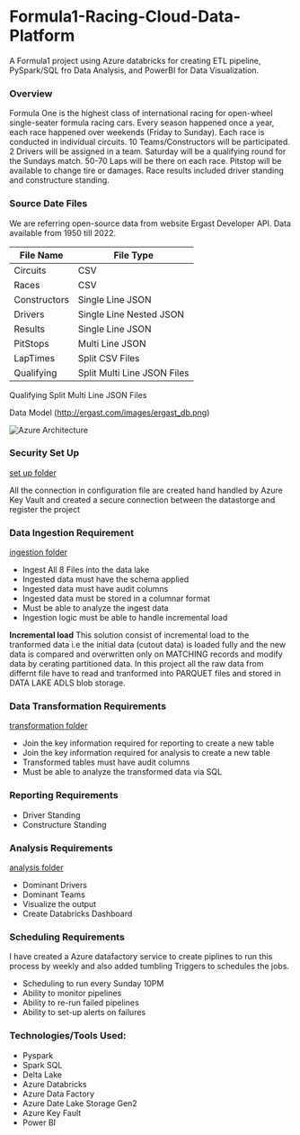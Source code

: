 # Formula1-Racing-Cloud-Data-Platform
A Formula1 project using Azure databricks for creating ETL pipeline, PySpark/SQL fro Data Analysis, and PowerBI for Data Visualization.

<h3>Overview</h3>

Formula One is the highest class of international racing for open-wheel single-seater formula racing cars. Every season happened once a year, each race happened over weekends (Friday to Sunday). Each race is conducted in individual circuits. 10 Teams/Constructors will be participated. 2 Drivers will be assigned in a team. Saturday will be a qualifying round for the Sundays match. 50-70 Laps will be there on each race. Pitstop will be available to change tire or damages. Race results included driver standing and constructure standing.


<h3>Source Date Files</h3>
We are referring open-source data from website Ergast Developer API. Data available from 1950 till 2022.


| File Name  | File Type |
| ------------- | ------------- |
| Circuits  | CSV  |
| Races | CSV |
| Constructors  | Single Line JSON  |
| Drivers | Single Line Nested JSON |
| Results  | Single Line JSON  |
| PitStops | Multi Line JSON |
| LapTimes  | Split CSV Files  |
| Qualifying | Split Multi Line JSON Files | 

Qualifying 	Split Multi Line JSON Files

Data Model (http://ergast.com/images/ergast_db.png)

![Azure Architecture](https://user-images.githubusercontent.com/44454642/201458776-a8f93591-848a-41b1-b9a0-9d1c52ad5d7b.png)

<h3>Security Set Up</h3>

[set up folder](https://github.com/hxycorn/Formula1-Racing-Cloud-Data-Platform/tree/main/set_up)

All the connection in configuration file are created hand handled by Azure Key Vault and created a secure connection between the datastorge and register the project

<h3>Data Ingestion Requirement </h3> 

[ingestion folder](https://github.com/hxycorn/Formula1-Racing-Cloud-Data-Platform/tree/main/ingestion)

<ul>
  <li>Ingest All 8 Files into the data lake </li>
  <li>Ingested data must have the schema applied </li>
  <li>Ingested data must have audit columns </li>
  <li>Ingested data must be stored in a columnar format</li>
  <li>Must be able to analyze the ingest data </li>
  <li>Ingestion logic must be able to handle incremental load</li>
  </ul>
<b>Incremental load</b> This solution consist of incremental load to the tranformed data i.e the initial data (cutout data) is loaded fully and the new data is compared and overwritten only on MATCHING records and modify data by cerating partitioned data. In this project all the raw data from differnt file have to read and tranformed into PARQUET files and stored in DATA LAKE ADLS blob storage.
 

<h3>Data Transformation Requirements</h3>

[transformation folder](https://github.com/hxycorn/Formula1-Racing-Cloud-Data-Platform/tree/main/transformation)

<ul>
  <li>Join the key information required for reporting to create a new table</li>
  <li>Join the key information required for analysis to create a new table </li>
  <li>Transformed tables must have audit columns </li>
  <li>Must be able to analyze the transformed data via SQL</li>
</ul> 

<h3>Reporting Requirements</h3>
<ul>
  <li>Driver Standing </li>
  <li>Constructure Standing</li> 
</ul> 

<h3>Analysis Requirements</h3>

[analysis folder](https://github.com/hxycorn/Formula1-Racing-Cloud-Data-Platform/tree/main/analysis)

<ul>
  <li>Dominant Drivers </li>
  <li>Dominant Teams </li> 
  <li>Visualize the output </li>
  <li>Create Databricks Dashboard</li> 
</ul> 

<h3>Scheduling Requirements</h3>

I have created a Azure datafactory service to create piplines to run this process by weekly and also added tumbling Triggers to schedules the jobs.

<ul>
  <li>Scheduling to run every Sunday 10PM</li>
  <li>Ability to monitor pipelines </li> 
  <li>Ability to re-run failed pipelines </li>
  <li>Ability to set-up alerts on failures </li> 
</ul>  

<h3>Technologies/Tools Used:</h3>
<ul>
  <li>Pyspark</li> 
  <li>Spark SQL</li> 
  <li>Delta Lake</li> 
  <li>Azure Databricks </li> 
  <li>Azure Data Factory</li> 
  <li>Azure Date Lake Storage Gen2</li> 
  <li>Azure Key Fault</li> 
  <li>Power BI</li> 
</ul>  
